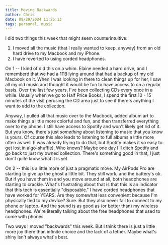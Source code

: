 ```yaml
---
title: Moving Backwards
author: Chris
date: 08/29/2024 11:26:13 
tags: personal, music
---
```


I did two things this week that might seem counterintuitive:

1) I moved all the music (that I really wanted to keep, anyway) from an old hard drive to my Macbook and my iPhone.
2) I have reverted to using corded headphones.

On 1 -- I kind of did this on a whim. Elaine needed a hard drive, and I rememberd that we had a 1TB lying around that had a backup of my old Macbook on it. When I was looking in there to clean things up for her, I saw all my old music and thought it would be fun to have access to on a regular basis. Over the last few years, I've been collecting CDs every once in a while. Usually when we go to Half Price Books, I spend the first 10 - 15 minutes of the visit perusing the CD area just to see if there's anything I want to add to the collection.

Anyway, I pulled all that music over to the Macbook, added album art to make things a little more colorful and fun, and then transferred everything over to my phone. I still have access to Spotify and won't likely get rid of it. But you know, there's just *something* about listening to music that you know is yours. Of course this also leads to listening to full albums a little more often as well (I was already trying to do that, but Spotify makes it so easy to get lost in algo-shuffle). Who knows? Maybe one day I'll ditch Spotify and go back to just my owned collection. There's something good in that, I just don't quite know what it is yet.

On 2 -- this is a little more of just a pragmatic move. My AirPods Pro are starting to give up the ghost a little bit. They still work, and the battery's ok. But if you have them in and you move around at all, both headphones are starting to crackle. What's frustrating about that is that this is an indicator that this tech is essentially "disposable." I have corded headphones that have worked for YEARS. Are they somewhat less convenient because I'm physically tied to my device? Sure. But they also never fail to connect to my phone or laptop. And the sound is as good as (or better than) my wireless headphones. We're literally talking about the free headphones that used to come with phones.

Two ways I moved "backwards" this week. But I think there is just a little more joy there than infinite choice and the lack of a tether. Maybe what's shiny isn't always what's best.